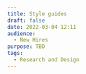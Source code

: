 ```yaml
---
title: Style guides
draft: false
date: 2022-03-04 12:11
audience:
  - New Hires
purpose: TBD
tags:
  - Research and Design
---
```

